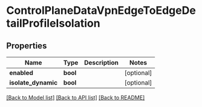 # ControlPlaneDataVpnEdgeToEdgeDetailProfileIsolation

## Properties
Name | Type | Description | Notes
------------ | ------------- | ------------- | -------------
**enabled** | **bool** |  | [optional] 
**isolate_dynamic** | **bool** |  | [optional] 

[[Back to Model list]](../README.md#documentation-for-models) [[Back to API list]](../README.md#documentation-for-api-endpoints) [[Back to README]](../README.md)


